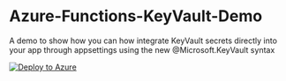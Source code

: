 # Azure-Functions-KeyVault-Demo
A demo to show how you can how integrate KeyVault secrets directly into your app through appsettings using the new @Microsoft.KeyVault syntax

[![Deploy to Azure](http://azuredeploy.net/deploybutton.png)](https://azuredeploy.net/)
